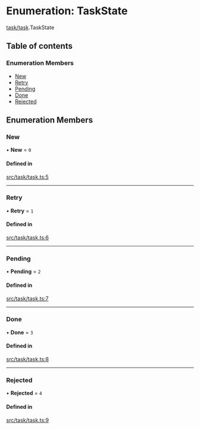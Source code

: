 # Enumeration: TaskState

[task/task](../modules/task_task).TaskState

## Table of contents

### Enumeration Members

- [New](task_task.TaskState#new)
- [Retry](task_task.TaskState#retry)
- [Pending](task_task.TaskState#pending)
- [Done](task_task.TaskState#done)
- [Rejected](task_task.TaskState#rejected)

## Enumeration Members

### New

• **New** = ``0``

#### Defined in

[src/task/task.ts:5](https://github.com/golemfactory/golem-js/blob/f1546de/src/task/task.ts#L5)

___

### Retry

• **Retry** = ``1``

#### Defined in

[src/task/task.ts:6](https://github.com/golemfactory/golem-js/blob/f1546de/src/task/task.ts#L6)

___

### Pending

• **Pending** = ``2``

#### Defined in

[src/task/task.ts:7](https://github.com/golemfactory/golem-js/blob/f1546de/src/task/task.ts#L7)

___

### Done

• **Done** = ``3``

#### Defined in

[src/task/task.ts:8](https://github.com/golemfactory/golem-js/blob/f1546de/src/task/task.ts#L8)

___

### Rejected

• **Rejected** = ``4``

#### Defined in

[src/task/task.ts:9](https://github.com/golemfactory/golem-js/blob/f1546de/src/task/task.ts#L9)
